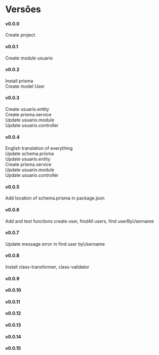 # Versões

#### v0.0.0
Create project</br>

#### v0.0.1
Create module usuario</br>

#### v0.0.2
Install prisma</br>
Create model User</br>

#### v0.0.3
Create usuario.entity</br>
Create prisma.service</br>
Update usuario.module</br>
Update usuario.controller</br>

#### v0.0.4
English translation of everything</br>
Update schema.prisma</br>
Update usuario.entity</br>
Create prisma.service</br>
Update usuario.module</br>
Update usuario.controller</br>

#### v0.0.5
Add location of schema.prisma in package.json

#### v0.0.6
Add and test functions create user, findAll users, find userByUsername

#### v0.0.7
Update message error in find user byUsername

#### v0.0.8
Install class-transformer, class-validator

#### v0.0.9


#### v0.0.10


#### v0.0.11


#### v0.0.12


#### v0.0.13


#### v0.0.14


#### v0.0.15

